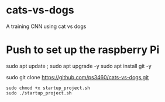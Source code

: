 # cats-vs-dogs
A training CNN using cat vs dogs

# Push to set up the raspberry Pi


sudo apt update ; sudo apt upgrade -y
sudo apt install git -y

sudo git clone https://github.com/ps3460/cats-vs-dogs.git

```
sudo chmod +x startup_project.sh 
sudo ./startup_project.sh
```
